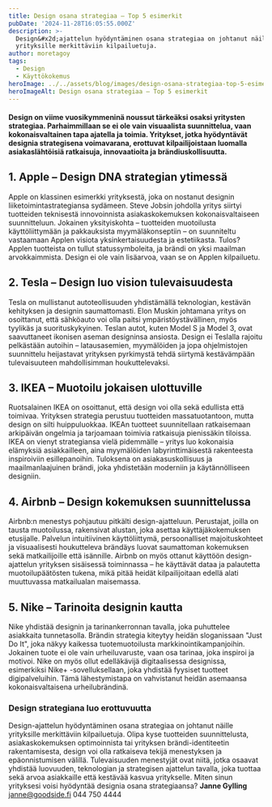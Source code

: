 ```yaml
---
title: Design osana strategiaa – Top 5 esimerkit
pubDate: '2024-11-28T16:05:55.000Z'
description: >-
  Design&#x2d;ajattelun hyödyntäminen osana strategiaa on johtanut näille
  yrityksille merkittäviin kilpailuetuja.
author: moretagoy
tags:
  - Design
  - Käyttökokemus
heroImage: ../../assets/blog/images/design-osana-strategiaa-top-5-esimerkit/featured.webp
heroImageAlt: Design osana strategiaa – Top 5 esimerkit
---
```


#### Design on viime vuosikymmeninä noussut tärkeäksi osaksi yritysten strategiaa. Parhaimmillaan se ei ole vain visuaalista suunnittelua, vaan kokonaisvaltainen tapa ajatella ja toimia. Yritykset, jotka hyödyntävät designia strategisena voimavarana, erottuvat kilpailijoistaan luomalla asiakaslähtöisiä ratkaisuja, innovaatioita ja brändiuskollisuutta.

## 1\. Apple – Design DNA strategian ytimessä

Apple on klassinen esimerkki yrityksestä, joka on nostanut designin liiketoimintastrategiansa sydämeen. Steve Jobsin johdolla yritys siirtyi tuotteiden teknisestä innovoinnista asiakaskokemuksen kokonaisvaltaiseen suunnitteluun. Jokainen yksityiskohta – tuotteiden muotoilusta käyttöliittymään ja pakkauksista myymäläkonseptiin – on suunniteltu vastaamaan Applen visiota yksinkertaisuudesta ja estetiikasta. Tulos? Applen tuotteista on tullut statussymboleita, ja brändi on yksi maailman arvokkaimmista. Design ei ole vain lisäarvoa, vaan se on Applen kilpailuetu.

## 2\. Tesla – Design luo vision tulevaisuudesta

Tesla on mullistanut autoteollisuuden yhdistämällä teknologian, kestävän kehityksen ja designin saumattomasti. Elon Muskin johtamana yritys on osoittanut, että sähköauto voi olla paitsi ympäristöystävällinen, myös tyylikäs ja suorituskykyinen. Teslan autot, kuten Model S ja Model 3, ovat saavuttaneet ikonisen aseman designinsa ansiosta. Design ei Teslalla rajoitu pelkästään autoihin – latausasemien, myymälöiden ja jopa ohjelmistojen suunnittelu heijastavat yrityksen pyrkimystä tehdä siirtymä kestävämpään tulevaisuuteen mahdollisimman houkuttelevaksi.

## 3\. IKEA – Muotoilu jokaisen ulottuville

Ruotsalainen IKEA on osoittanut, että design voi olla sekä edullista että toimivaa. Yrityksen strategia perustuu tuotteiden massatuotantoon, mutta design on silti huippuluokkaa. IKEAn tuotteet suunnitellaan ratkaisemaan arkipäivän ongelmia ja tarjoamaan toimivia ratkaisuja pienissäkin tiloissa. IKEA on vienyt strategiansa vielä pidemmälle – yritys luo kokonaisia elämyksiä asiakkailleen, aina myymälöiden labyrinttimäisestä rakenteesta inspiroiviin esillepanoihin. Tuloksena on asiakasuskollisuus ja maailmanlaajuinen brändi, joka yhdistetään moderniin ja käytännölliseen designiin.

## 4\. Airbnb – Design kokemuksen suunnittelussa

Airbnb:n menestys pohjautuu pitkälti design-ajatteluun. Perustajat, joilla on tausta muotoilussa, rakensivat alustan, joka asettaa käyttäjäkokemuksen etusijalle. Palvelun intuitiivinen käyttöliittymä, persoonalliset majoituskohteet ja visuaalisesti houkutteleva brändäys luovat saumattoman kokemuksen sekä matkailijoille että isännille. Airbnb on myös ottanut käyttöön design-ajattelun yrityksen sisäisessä toiminnassa – he käyttävät dataa ja palautetta muotoilupäätösten tukena, mikä pitää heidät kilpailijoitaan edellä alati muuttuvassa matkailualan maisemassa.

## 5\. Nike – Tarinoita designin kautta

Nike yhdistää designin ja tarinankerronnan tavalla, joka puhuttelee asiakkaita tunnetasolla. Brändin strategia kiteytyy heidän sloganissaan "Just Do It", joka näkyy kaikessa tuotemuotoilusta markkinointikampanjoihin. Jokainen tuote ei ole vain urheiluvaruste, vaan osa tarinaa, joka inspiroi ja motivoi. Nike on myös ollut edelläkävijä digitaalisessa designissa, esimerkiksi Nike+ -sovelluksellaan, joka yhdistää fyysiset tuotteet digipalveluihin. Tämä lähestymistapa on vahvistanut heidän asemaansa kokonaisvaltaisena urheilubrändinä.

### Design strategiana luo erottuvuutta

Design-ajattelun hyödyntäminen osana strategiaa on johtanut näille yrityksille merkittäviin kilpailuetuja. Olipa kyse tuotteiden suunnittelusta, asiakaskokemuksen optimoinnista tai yrityksen brändi-identiteetin rakentamisesta, design voi olla ratkaiseva tekijä menestyksen ja epäonnistumisen välillä. Tulevaisuuden menestyjät ovat niitä, jotka osaavat yhdistää luovuuden, teknologian ja strategisen ajattelun tavalla, joka tuottaa sekä arvoa asiakkaille että kestävää kasvua yritykselle. Miten sinun yrityksesi voisi hyödyntää designia osana strategiaansa?   **Janne Gylling** janne@goodside.fi 044 750 4444